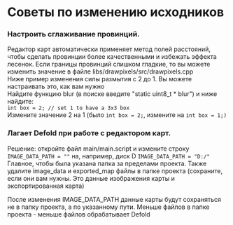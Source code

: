 # Советы по изменению исходников

### Настроить сглаживание провинций. 

Редактор карт автоматически применяет метод полей расстояний, чтобы сделать провинции более качественными и избежать эффекта лесенок. Если границы провинций слишком гладкие, то вы можете изменить значение в файле libs/drawpixels/src/drawpixels.cpp  
Ниже пример изменения силы размытия с 2 до 1. Вы можете настраивать это, как вам нужно  
Найдите функцию blur \(в поиске введите "static uint8\_t \* blur"\) и ниже найдите:  
`int box = 2; // set 1 to have a 3x3 box`  
Измените значение 2 на 1 \(было `int box = 2;`, измените на `int box = 1;)`

### Лагает Defold при работе с редактором карт.

Решение: откройте файл main/main.script и измените строку `IMAGE_DATA_PATH = ""` на, например, диск D `IMAGE_DATA_PATH = "D:/"` Главное, чтобы была указана папка за пределами проекта. Также удалите image\_data и exported\_map файлы в папке проекта \(сохраните, если они вам нужны. Это данные изображения карты и экспортированная карта\)

После изменения IMAGE\_DATA\_PATH данные карты будут сохраняться не в папку проекта, а по указанному пути. Меньше файлов в папке проекта - меньше файлов обрабатывает Defold

